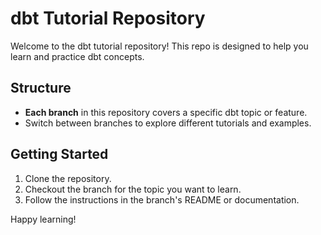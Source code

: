 # dbt Tutorial Repository

Welcome to the dbt tutorial repository! This repo is designed to help you learn and practice dbt concepts.

## Structure

- **Each branch** in this repository covers a specific dbt topic or feature.
- Switch between branches to explore different tutorials and examples.

## Getting Started

1. Clone the repository.
2. Checkout the branch for the topic you want to learn.
3. Follow the instructions in the branch's README or documentation.

Happy learning!